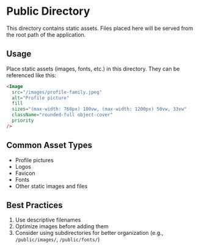 # Public Directory

This directory contains static assets. Files placed here will be served from the root path of the application.

## Usage

Place static assets (images, fonts, etc.) in this directory. They can be referenced like this:

```html
<Image
  src="/images/profile-family.jpeg"
  alt="Profile picture"
  fill
  sizes="(max-width: 768px) 100vw, (max-width: 1200px) 50vw, 33vw"
  className="rounded-full object-cover"
  priority
/>
```

## Common Asset Types

- Profile pictures
- Logos
- Favicon
- Fonts
- Other static images and files

## Best Practices

1. Use descriptive filenames
2. Optimize images before adding them
3. Consider using subdirectories for better organization (e.g., `/public/images/`, `/public/fonts/`) 
